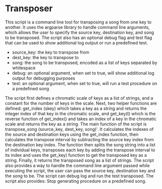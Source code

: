 # Transposer
This script is a command line tool for transposing a song from one key to another. It uses the argparse library to
handle command line arguments, which allows the user to specify the source key, destination key, and song to be
transposed. The script also has an optional debug flag and test flag that can be used to show additional log output
or run a predefined test.

- source_key: the key to transpose from
- dest_key: the key to transpose to
- song: the song to be transposed, encoded as a list of keys separated by whitespace
- debug: an optional argument, when set to true, will show additional log output for debugging purposes
- test: an optional argument, when set to true, will run a test procedure on a predefined song

The script first defines a chromatic scale of keys as a list of strings, and a constant for the number of keys in 
the scale. Next, two helper functions are defined: get_index (skey) which takes a key as a string and returns the 
integer index of that key in the chromatic scale, and get_key(t) which is the reverse function of get_index() and
takes an index of a key in the chromatic scale and returns the key as a string.
The main function of the script is transpose_song (source_key, dest_key, song)'. 
It calculates the indexes of the source and destination keys using the get_index function, then calculates the
transpose interval by subtracting the source key index from the destination key index. The function then splits 
the song string into a list of individual keys, transposes each key by adding the transpose interval to its index 
and uses the get_key) function to get the transposed key as a string. Finally, it returns the transposed song as a 
list of strings.
The script also provides a way to handle the command line argument passed while executing the script, the user can
pass the source key, destination key and the song to be.
The script can debug log and run the test transposed.
The script also provides: Stop generating procedure on a predefined song.
